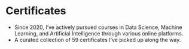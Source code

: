 # Certificates

- Since 2020, I’ve actively pursued courses in Data Science, Machine Learning, and Artificial Intelligence through various online platforms.
- A curated collection of 59 certificates I’ve picked up along the way.